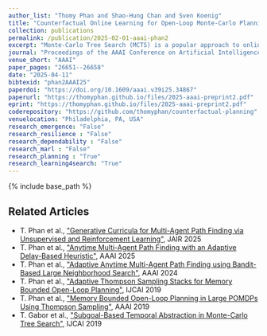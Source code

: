 ```yaml
---
author_list: "Thomy Phan and Shao-Hung Chan and Sven Koenig"
title: "Counterfactual Online Learning for Open-Loop Monte-Carlo Planning"
collection: publications
permalink: /publication/2025-02-01-aaai-phan2
excerpt: "Monte-Carlo Tree Search (MCTS) is a popular approach to online planning under uncertainty. While MCTS uses statistical sampling via multi-armed bandits to avoid exhaustive search in complex domains, common closed-loop approaches typically construct enormous search trees to consider a large number of potential observations and actions. On the other hand, open-loop approaches offer better memory efficiency by ignoring observations but are generally not competitive with closed-loop MCTS in terms of performance -- even with commonly integrated human knowledge. In this paper, we propose Counterfactual Open-loop Reasoning with Ad hoc Learning (CORAL) for open-loop MCTS, using a causal multi-armed bandit approach with unobserved confounders (MABUC). CORAL consists of two online learning phases that are conducted during the open-loop search. In the first phase, an intent policy is learned based on preferred actions. In the second phase, a counterfactual policy is learned with MABUCs to make a final decision using the previously learned intent policy. We evaluate CORAL in four POMDP benchmark scenarios and compare it with closed-loop and open-loop alternatives. In contrast to standard open-loop MCTS, CORAL achieves competitive performance compared with closed-loop algorithms while constructing significantly smaller search trees."
journal: "Proceedings of the AAAI Conference on Artificial Intelligence"
venue_short: "AAAI"
paper_pages: "26651--26658"
date: "2025-04-11"
bibtexid: "phan2AAAI25"
paperdoi: "https://doi.org/10.1609/aaai.v39i25.34867"
paperurl: "https://thomyphan.github.io/files/2025-aaai-preprint2.pdf"
eprint: "https://thomyphan.github.io/files/2025-aaai-preprint2.pdf"
coderepository: "https://github.com/thomyphan/counterfactual-planning"
venuelocation: "Philadelphia, PA, USA"
research_emergence: "False"
research_resilience : "False"
research_dependability : "False"
research_marl : "False"
research_planning : "True"
research_learning4search: "True"
---
```


{% include base_path %}

## Related Articles
- T. Phan et al., ["Generative Curricula for Multi-Agent Path Finding via Unsupervised and Reinforcement Learning"](https://thomyphan.github.io/publication/2025-04-01-jair-phan), JAIR 2025
- T. Phan et al., ["Anytime Multi-Agent Path Finding with an Adaptive Delay-Based Heuristic"](https://thomyphan.github.io/publication/2025-02-01-aaai-phan1), AAAI 2025
- T. Phan et al., ["Adaptive Anytime Multi-Agent Path Finding using Bandit-Based Large Neighborhood Search"](https://thomyphan.github.io/publication/2024-02-01-aaai-phan), AAAI 2024
- T. Phan et al., ["Adaptive Thompson Sampling Stacks for Memory Bounded Open-Loop Planning"](https://thomyphan.github.io/publication/2019-08-01-ijcai-phan), IJCAI 2019
- T. Phan et al., ["Memory Bounded Open-Loop Planning in Large POMDPs Using Thompson Sampling"](https://thomyphan.github.io/publication/2019-02-01-aaai-phan), AAAI 2019
- T. Gabor et al., ["Subgoal-Based Temporal Abstraction in Monte-Carlo Tree Search"](https://thomyphan.github.io/publication/2019-08-01-ijcai-gabor), IJCAI 2019